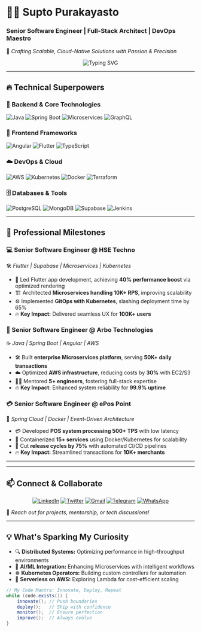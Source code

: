 # 👨‍💻 Supto Purakayasto  
### **Senior Software Engineer | Full-Stack Architect | DevOps Maestro**  
🚀 *Crafting Scalable, Cloud-Native Solutions with Passion & Precision*  

<p align="center">
  <img src="https://readme-typing-svg.demolab.com?font=Fira+Code&pause=1000&color=00F72E&center=true&vCenter=true&width=435&lines=8%2B+Years+Global+Experience;Microservices+Specialist;Java+%7C+Spring+Boot+Expert;Angular+%7C+Flutter+Developer;Kubernetes+%7C+AWS+Pro;CI%2FCD+Automation+Guru" alt="Typing SVG" />
</p>

---

## 🔥 **Technical Superpowers**  

### **🧱 Backend & Core Technologies**  
![Java](https://img.shields.io/badge/Java-ED8B00?style=for-the-badge&logo=openjdk&logoColor=white)
![Spring Boot](https://img.shields.io/badge/Spring_Boot-6DB33F?style=for-the-badge&logo=spring&logoColor=white)
![Microservices](https://img.shields.io/badge/-Microservices-009688?style=for-the-badge&logo=api&logoColor=white)
![GraphQL](https://img.shields.io/badge/-GraphQL-E10098?style=for-the-badge&logo=graphql&logoColor=white)

### **🎨 Frontend Frameworks**  
![Angular](https://img.shields.io/badge/Angular-DD0031?style=for-the-badge&logo=angular&logoColor=white)
![Flutter](https://img.shields.io/badge/Flutter-02569B?style=for-the-badge&logo=flutter&logoColor=white)
![TypeScript](https://img.shields.io/badge/TypeScript-3178C6?style=for-the-badge&logo=typescript&logoColor=white)

### **☁️ DevOps & Cloud**  
![AWS](https://img.shields.io/badge/AWS-232F3E?style=for-the-badge&logo=amazon-aws&logoColor=white)
![Kubernetes](https://img.shields.io/badge/kubernetes-326CE5?style=for-the-badge&logo=kubernetes&logoColor=white)
![Docker](https://img.shields.io/badge/Docker-2496ED?style=for-the-badge&logo=docker&logoColor=white)
![Terraform](https://img.shields.io/badge/Terraform-7B42BC?style=for-the-badge&logo=terraform&logoColor=white)

### **🗄️ Databases & Tools**  
![PostgreSQL](https://img.shields.io/badge/PostgreSQL-316192?style=for-the-badge&logo=postgresql&logoColor=white)
![MongoDB](https://img.shields.io/badge/MongoDB-47A248?style=for-the-badge&logo=mongodb&logoColor=white)
![Supabase](https://img.shields.io/badge/Supabase-3ECF8E?style=for-the-badge&logo=supabase&logoColor=white)
![Jenkins](https://img.shields.io/badge/Jenkins-D24939?style=for-the-badge&logo=Jenkins&logoColor=white)

---

## 🚀 **Professional Milestones**  

### **💻 Senior Software Engineer @ HSE Techno**  
🛠️ *Flutter | Supabase | Microservices | Kubernetes*  
- 🚀 Led Flutter app development, achieving **40% performance boost** via optimized rendering  
- 🏗️ Architected **Microservices handling 10K+ RPS**, improving scalability  
- ⚙️ Implemented **GitOps with Kubernetes**, slashing deployment time by 65%  
- 🔥 **Key Impact:** Delivered seamless UX for **100K+ users**  

### **💼 Senior Software Engineer @ Arbo Technologies**  
☕ *Java | Spring Boot | Angular | AWS*  
- 🛠️ Built **enterprise Microservices platform**, serving **50K+ daily transactions**  
- ☁️ Optimized **AWS infrastructure**, reducing costs by **30%** with EC2/S3  
- 👨‍🏫 Mentored **5+ engineers**, fostering full-stack expertise  
- 🔥 **Key Impact:** Enhanced system reliability for **99.9% uptime**  

### **💳 Senior Software Engineer @ ePos Point**  
💸 *Spring Cloud | Docker | Event-Driven Architecture*  
- 💳 Developed **POS system processing 500+ TPS** with low latency  
- 🐳 Containerized **15+ services** using Docker/Kubernetes for scalability  
- 🔄 Cut **release cycles by 75%** with automated CI/CD pipelines  
- 🔥 **Key Impact:** Streamlined transactions for **10K+ merchants**  

---

<!---## 📊 **Code in Action**  

<p align="center">
  <img height="180em" src="https://github-readme-stats.vercel.app/api?username=suptop&show_icons=true&theme=radical&hide_border=true&count_private=true" />
  <img height="180em" src="https://github-readme-streak-stats.herokuapp.com/?user=suptop&theme=radical&hide_border=true" />
  <img height="180em" src="https://github-readme-stats.vercel.app/api/top-langs/?username=suptop&layout=compact&theme=radical&hide_border=true" />
</p>
-->

---

## 📫 **Connect & Collaborate**  

<div align="center">

[![LinkedIn](https://img.shields.io/badge/-LinkedIn-0077B5?style=for-the-badge&logo=linkedin&logoColor=white)](https://www.linkedin.com/in/supto-purakayasto-a2bb71213/)
[![Twitter](https://img.shields.io/badge/-Twitter-1DA1F2?style=for-the-badge&logo=twitter&logoColor=white)](https://twitter.com/suptop369)
[![Gmail](https://img.shields.io/badge/-Gmail-D14836?style=for-the-badge&logo=gmail&logoColor=white)](mailto:codersupto@gmail.com)
[![Telegram](https://img.shields.io/badge/-Telegram-2CA5E0?style=for-the-badge&logo=telegram&logoColor=white)](https://t.me/+8801740915311)
[![WhatsApp](https://img.shields.io/badge/-WhatsApp-25D366?style=for-the-badge&logo=whatsapp&logoColor=white)](https://wa.me/8801740915311)

</div>

💬 *Reach out for projects, mentorship, or tech discussions!*  

---

## 💡 **What's Sparking My Curiosity**  

- 🔍 **Distributed Systems:** Optimizing performance in high-throughput environments  
- 🤖 **AI/ML Integration:** Enhancing Microservices with intelligent workflows  
- ☸️ **Kubernetes Operators:** Building custom controllers for automation  
- 🚀 **Serverless on AWS:** Exploring Lambda for cost-efficient scaling  

```java
// My Code Mantra: Innovate, Deploy, Repeat
while (code.exists()) {
    innovate(); // Push boundaries
    deploy();   // Ship with confidence
    monitor();  // Ensure perfection
    improve();  // Always evolve
}
